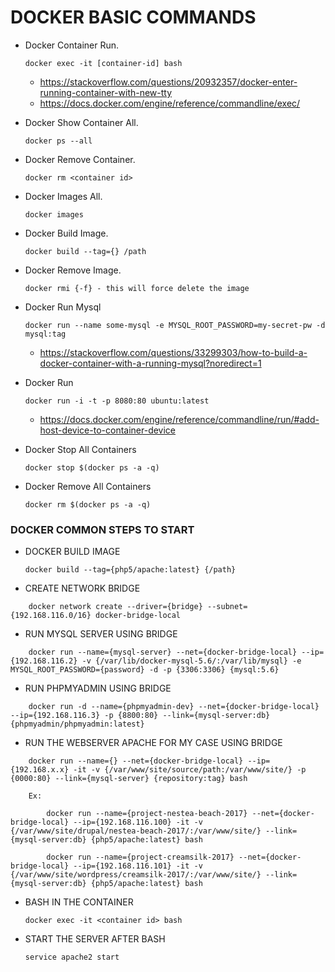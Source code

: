 
# DOCKER BASIC COMMANDS #

* Docker Container Run.

    ```docker exec -it [container-id] bash``` 

    - https://stackoverflow.com/questions/20932357/docker-enter-running-container-with-new-tty
    - https://docs.docker.com/engine/reference/commandline/exec/

* Docker Show Container All.
    
    ```docker ps --all```

* Docker Remove Container.
    
    ```docker rm <container id>```

* Docker Images All.
    
    ```docker images```

* Docker Build Image.
    
    ```docker build --tag={} /path```

* Docker Remove Image.
    
    ```docker rmi {-f} - this will force delete the image```

* Docker Run Mysql

    ```docker run --name some-mysql -e MYSQL_ROOT_PASSWORD=my-secret-pw -d mysql:tag```

    - https://stackoverflow.com/questions/33299303/how-to-build-a-docker-container-with-a-running-mysql?noredirect=1

* Docker Run

    ```docker run -i -t -p 8080:80 ubuntu:latest```

    - https://docs.docker.com/engine/reference/commandline/run/#add-host-device-to-container-device

* Docker Stop All Containers

    ```docker stop $(docker ps -a -q)```

* Docker Remove All Containers

    ```docker rm $(docker ps -a -q)```

### DOCKER COMMON STEPS TO START ###

* DOCKER BUILD IMAGE
    
    ```docker build --tag={php5/apache:latest} {/path}```

* CREATE NETWORK BRIDGE
    
```
    docker network create --driver={bridge} --subnet={192.168.116.0/16} docker-bridge-local
```

* RUN MYSQL SERVER USING BRIDGE
    
```
    docker run --name={mysql-server} --net={docker-bridge-local} --ip={192.168.116.2} -v {/var/lib/docker-mysql-5.6/:/var/lib/mysql} -e MYSQL_ROOT_PASSWORD={password} -d -p {3306:3306} {mysql:5.6}
```

* RUN PHPMYADMIN USING BRIDGE
    
```
    docker run -d --name={phpmyadmin-dev} --net={docker-bridge-local} --ip={192.168.116.3} -p {8800:80} --link={mysql-server:db} {phpmyadmin/phpmyadmin:latest}
```

* RUN THE WEBSERVER APACHE FOR MY CASE USING BRIDGE
    
```
    docker run --name={} --net={docker-bridge-local} --ip={192.168.x.x} -it -v {/var/www/site/source/path:/var/www/site/} -p {0000:80} --link={mysql-server} {repository:tag} bash
```  

```
    Ex:
    
        docker run --name={project-nestea-beach-2017} --net={docker-bridge-local} --ip={192.168.116.100} -it -v {/var/www/site/drupal/nestea-beach-2017/:/var/www/site/} --link={mysql-server:db} {php5/apache:latest} bash

        docker run --name={project-creamsilk-2017} --net={docker-bridge-local} --ip={192.168.116.101} -it -v {/var/www/site/wordpress/creamsilk-2017/:/var/www/site/} --link={mysql-server:db} {php5/apache:latest} bash
```    

* BASH IN THE CONTAINER

    ```docker exec -it <container id> bash```

* START THE SERVER AFTER BASH

    ```service apache2 start```
